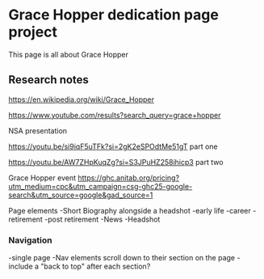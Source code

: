 # Grace Hopper dedication page project
This page is all about Grace Hopper

## Research notes

https://en.wikipedia.org/wiki/Grace_Hopper

https://www.youtube.com/results?search_query=grace+hopper

NSA presentation

https://youtu.be/si9iqF5uTFk?si=2gK2eSPOdtMe51gT part one

https://youtu.be/AW7ZHpKuqZg?si=S3JPuHZ258ihicp3 part two

Grace Hopper event
https://ghc.anitab.org/pricing?utm_medium=cpc&utm_campaign=csg-ghc25-google-search&utm_source=google&gad_source=1

Page elements
-Short Biography alongside a headshot
-early life
-career
-retirement
-post retirement
-News
-Headshot

### Navigation
-single page
-Nav elements scroll down to their section on the page
-include a "back to top" after each section? 